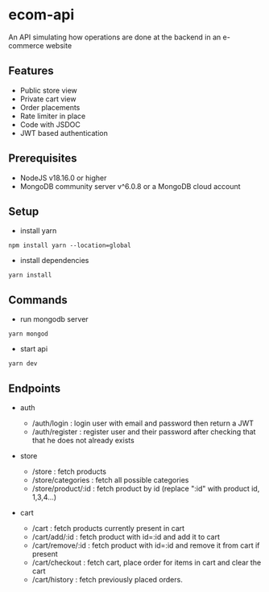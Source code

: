 # ecom-api

An API simulating how operations are done at the backend in an e-commerce website

## Features

- Public store view
- Private cart view
- Order placements
- Rate limiter in place
- Code with JSDOC
- JWT based authentication

## Prerequisites

- NodeJS v18.16.0 or higher
- MongoDB community server v^6.0.8 or a MongoDB cloud account

## Setup

- install yarn

```
npm install yarn --location=global
```

- install dependencies

```
yarn install
```

## Commands

- run mongodb server

```
yarn mongod
```

- start api

```
yarn dev
```

## Endpoints

- auth

  - /auth/login : login user with email and password then return a JWT
  - /auth/register : register user and their password after checking that that he does not already exists

- store

  - /store : fetch products
  - /store/categories : fetch all possible categories
  - /store/product/:id : fetch product by id (replace ":id" with product id, 1,3,4...)

- cart
  - /cart : fetch products currently present in cart
  - /cart/add/:id : fetch product with id=:id and add it to cart
  - /cart/remove/:id : fetch product with id=:id and remove it from cart if present
  - /cart/checkout : fetch cart, place order for items in cart and clear the cart
  - /cart/history : fetch previously placed orders.
